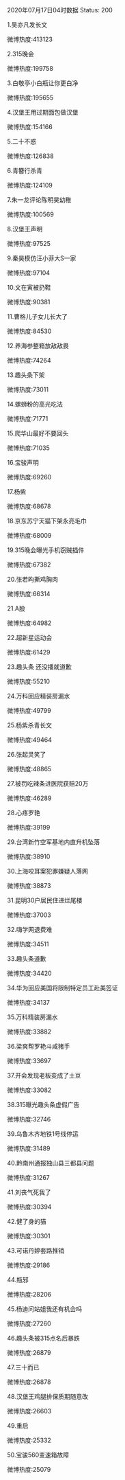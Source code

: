 2020年07月17日04时数据
Status: 200

1.吴亦凡发长文

微博热度:413123

2.315晚会

微博热度:199758

3.白敬亭小白瓶让你更白净

微博热度:195655

4.汉堡王用过期面包做汉堡

微博热度:154166

5.二十不惑

微博热度:126838

6.青簪行杀青

微博热度:124109

7.朱一龙评论陈明昊幼稚

微博热度:100569

8.汉堡王声明

微博热度:97525

9.秦昊模仿汪小菲大S一家

微博热度:97104

10.文在寅被扔鞋

微博热度:90381

11.曹格儿子女儿长大了

微博热度:84530

12.养海参整箱放敌敌畏

微博热度:74264

13.趣头条下架

微博热度:73011

14.螺蛳粉的高光吃法

微博热度:71771

15.爬华山最好不要回头

微博热度:71035

16.宝骏声明

微博热度:69260

17.杨紫

微博热度:68678

18.京东苏宁天猫下架永亮毛巾

微博热度:68009

19.315晚会曝光手机窃贼插件

微博热度:67382

20.张若昀撕鸡胸肉

微博热度:66314

21.A股

微博热度:64982

22.超新星运动会

微博热度:61429

23.趣头条 还没播就道歉

微博热度:55210

24.万科回应精装房漏水

微博热度:49799

25.杨紫杀青长文

微博热度:49464

26.张起灵笑了

微博热度:48865

27.被罚吃辣条进医院获赔20万

微博热度:46289

28.心疼罗艳

微博热度:39199

29.台湾新竹空军基地内直升机坠落

微博热度:38910

30.上海咬耳案犯罪嫌疑人落网

微博热度:38873

31.昆明30户居民住进烂尾楼

微博热度:37003

32.嗨学网退费难

微博热度:34511

33.趣头条道歉

微博热度:34420

34.华为回应美国将限制特定员工赴美签证

微博热度:34137

35.万科精装房漏水

微博热度:33882

36.梁爽帮罗艳斗咸猪手

微博热度:33697

37.开会发现老板变成了土豆

微博热度:33082

38.315曝光趣头条虚假广告

微博热度:32746

39.乌鲁木齐地铁1号线停运

微博热度:31489

40.黔南州通报独山县三都县问题

微博热度:31267

41.刘丧气死我了

微博热度:30394

42.健了身的猫

微博热度:30301

43.可诺丹婷套路推销

微博热度:29186

44.瓶邪

微博热度:28206

45.杨迪问站姐我还有机会吗

微博热度:27260

46.趣头条被315点名后暴跌

微博热度:26879

47.三十而已

微博热度:26878

48.汉堡王鸡腿排保质期随意改

微博热度:26603

49.重启

微博热度:25332

50.宝骏560变速箱故障

微博热度:25079

